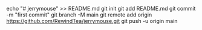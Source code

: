 echo "# jerrymouse" >> README.md
git init
git add README.md
git commit -m "first commit"
git branch -M main
git remote add origin https://github.com/RewindTea/jerrymouse.git
git push -u origin main
